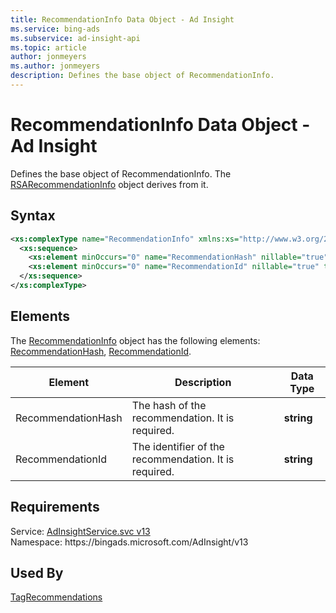 ```yaml
---
title: RecommendationInfo Data Object - Ad Insight
ms.service: bing-ads
ms.subservice: ad-insight-api
ms.topic: article
author: jonmeyers
ms.author: jonmeyers
description: Defines the base object of RecommendationInfo.
---
```

# RecommendationInfo Data Object - Ad Insight
Defines the base object of RecommendationInfo. The [RSARecommendationInfo](rsarecommendationinfo.md) object derives from it.  

## Syntax
```xml
<xs:complexType name="RecommendationInfo" xmlns:xs="http://www.w3.org/2001/XMLSchema">
  <xs:sequence>
    <xs:element minOccurs="0" name="RecommendationHash" nillable="true" type="xs:string" />
    <xs:element minOccurs="0" name="RecommendationId" nillable="true" type="xs:string" />
  </xs:sequence>
</xs:complexType>
```

## <a name="elements"></a>Elements

The [RecommendationInfo](recommendationinfo.md) object has the following elements: [RecommendationHash](#recommendationhash), [RecommendationId](#recommendationid).

|Element|Description|Data Type|
|-----------|---------------|-------------|
|<a name="recommendationhash"></a>RecommendationHash|The hash of the recommendation. It is required.|**string**|
|<a name="recommendationid"></a>RecommendationId|The identifier of the recommendation. It is required. |**string**|

## Requirements
Service: [AdInsightService.svc v13](https://adinsight.api.bingads.microsoft.com/Api/Advertiser/AdInsight/v13/AdInsightService.svc)  
Namespace: https\://bingads.microsoft.com/AdInsight/v13  

## Used By
[TagRecommendations](tagrecommendations.md)  
